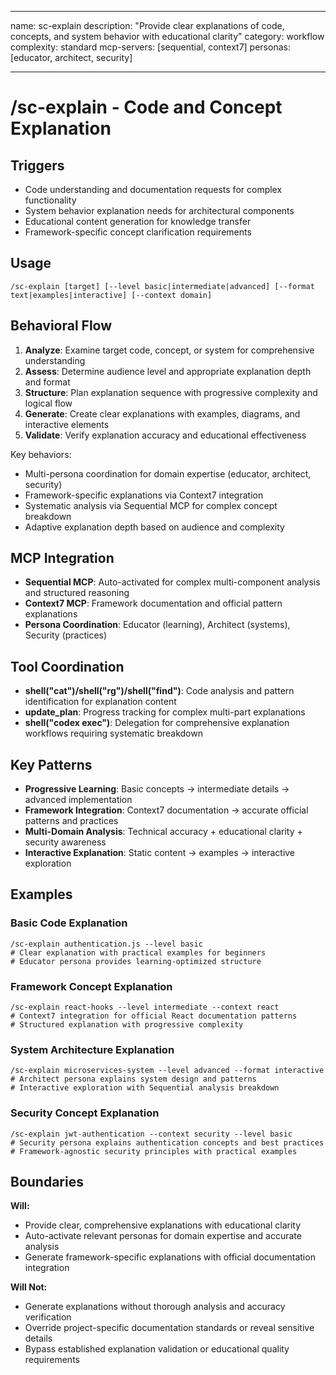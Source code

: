 ______________________________________________________________________

name: sc-explain
description: "Provide clear explanations of code, concepts, and system behavior with educational clarity"
category: workflow
complexity: standard
mcp-servers: [sequential, context7]
personas: [educator, architect, security]

______________________________________________________________________

# /sc-explain - Code and Concept Explanation

## Triggers

- Code understanding and documentation requests for complex functionality
- System behavior explanation needs for architectural components
- Educational content generation for knowledge transfer
- Framework-specific concept clarification requirements

## Usage

```
/sc-explain [target] [--level basic|intermediate|advanced] [--format text|examples|interactive] [--context domain]
```

## Behavioral Flow

1. **Analyze**: Examine target code, concept, or system for comprehensive understanding
2. **Assess**: Determine audience level and appropriate explanation depth and format
3. **Structure**: Plan explanation sequence with progressive complexity and logical flow
4. **Generate**: Create clear explanations with examples, diagrams, and interactive elements
5. **Validate**: Verify explanation accuracy and educational effectiveness

Key behaviors:

- Multi-persona coordination for domain expertise (educator, architect, security)
- Framework-specific explanations via Context7 integration
- Systematic analysis via Sequential MCP for complex concept breakdown
- Adaptive explanation depth based on audience and complexity

## MCP Integration

- **Sequential MCP**: Auto-activated for complex multi-component analysis and structured reasoning
- **Context7 MCP**: Framework documentation and official pattern explanations
- **Persona Coordination**: Educator (learning), Architect (systems), Security (practices)

## Tool Coordination

- **shell("cat")/shell("rg")/shell("find")**: Code analysis and pattern identification for explanation content
- **update_plan**: Progress tracking for complex multi-part explanations
- **shell("codex exec")**: Delegation for comprehensive explanation workflows requiring systematic breakdown

## Key Patterns

- **Progressive Learning**: Basic concepts → intermediate details → advanced implementation
- **Framework Integration**: Context7 documentation → accurate official patterns and practices
- **Multi-Domain Analysis**: Technical accuracy + educational clarity + security awareness
- **Interactive Explanation**: Static content → examples → interactive exploration

## Examples

### Basic Code Explanation

```
/sc-explain authentication.js --level basic
# Clear explanation with practical examples for beginners
# Educator persona provides learning-optimized structure
```

### Framework Concept Explanation

```
/sc-explain react-hooks --level intermediate --context react
# Context7 integration for official React documentation patterns
# Structured explanation with progressive complexity
```

### System Architecture Explanation

```
/sc-explain microservices-system --level advanced --format interactive
# Architect persona explains system design and patterns
# Interactive exploration with Sequential analysis breakdown
```

### Security Concept Explanation

```
/sc-explain jwt-authentication --context security --level basic
# Security persona explains authentication concepts and best practices
# Framework-agnostic security principles with practical examples
```

## Boundaries

**Will:**

- Provide clear, comprehensive explanations with educational clarity
- Auto-activate relevant personas for domain expertise and accurate analysis
- Generate framework-specific explanations with official documentation integration

**Will Not:**

- Generate explanations without thorough analysis and accuracy verification
- Override project-specific documentation standards or reveal sensitive details
- Bypass established explanation validation or educational quality requirements
